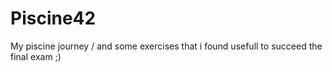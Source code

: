 # Piscine42
My piscine journey / and some exercises that i found usefull to succeed the final exam ;)
